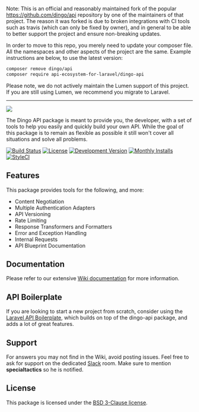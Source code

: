 Note: This is an official and reasonably maintained fork of the popular https://github.com/dingo/api repository by one of the maintainers of that project. The reason it was forked is due to broken integrations with CI tools such as travis (which can only be fixed by owner), and in general to be able to better support the project and ensure non-breaking updates.

In order to move to this repo, you merely need to update your composer file. All the namespaces and other aspects of the project are the same. Example instructions are below, to use the latest version:

```bash
composer remove dingo/api
composer require api-ecosystem-for-laravel/dingo-api
```

Please note, we do not actively maintain the Lumen support of this project. If you are still using Lumen, we recommend you migrate to Laravel.

---

![](https://cloud.githubusercontent.com/assets/829059/9216039/82be51cc-40f6-11e5-88f5-f0cbd07bcc39.png)

The Dingo API package is meant to provide you, the developer, with a set of tools to help you easily and quickly build your own API. While the goal of this package is to remain as flexible as possible it still won't cover all situations and solve all problems.

[![Build Status](https://img.shields.io/travis/api-ecosystem-for-laravel/dingo-api/master.svg?style=flat-square)](https://travis-ci.org/api-ecosystem-for-laravel/dingo-api)
[![License](https://img.shields.io/packagist/l/api-ecosystem-for-laravel/dingo-api.svg?style=flat-square)](LICENSE)
[![Development Version](https://img.shields.io/packagist/vpre/api-ecosystem-for-laravel/dingo-api.svg?style=flat-square)](https://packagist.org/packages/api-ecosystem-for-laravel/dingo-api)
[![Monthly Installs](https://img.shields.io/packagist/dm/api-ecosystem-for-laravel/dingo-api.svg?style=flat-square)](https://packagist.org/packages/api-ecosystem-for-laravel/dingo-api)
[![StyleCI](https://styleci.io/repos/452338988/shield)](https://styleci.io/repos/452338988)

## Features

This package provides tools for the following, and more:

- Content Negotiation
- Multiple Authentication Adapters
- API Versioning
- Rate Limiting
- Response Transformers and Formatters
- Error and Exception Handling
- Internal Requests
- API Blueprint Documentation

## Documentation

Please refer to our extensive [Wiki documentation](https://github.com/dingo/api/wiki) for more information.

## API Boilerplate

If you are looking to start a new project from scratch, consider using the [Laravel API Boilerplate](https://github.com/specialtactics/laravel-api-boilerplate), which builds on top of the dingo-api package, and adds a lot of great features.

## Support

For answers you may not find in the Wiki, avoid posting issues. Feel free to ask for support on the dedicated [Slack](https://larachat.slack.com/messages/api/) room. Make sure to mention **specialtactics** so he is notified.

## License

This package is licensed under the [BSD 3-Clause license](http://opensource.org/licenses/BSD-3-Clause).
